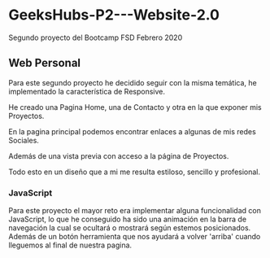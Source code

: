 # GeeksHubs-P2---Website-2.0
Segundo proyecto del Bootcamp FSD Febrero 2020

## Web Personal
Para este segundo proyecto he decidido seguir con la misma temática, he implementado la característica de Responsive.

He creado una Pagina Home, una de Contacto y otra en la que exponer mis Proyectos.

En la pagina principal podemos encontrar enlaces a algunas de mis redes Sociales.

Además de una vista previa con acceso a la página de Proyectos. 

Todo esto en un diseño que a mi me resulta estiloso, sencillo y profesional.

### JavaScript

Para este proyecto el mayor reto era implementar alguna funcionalidad con JavaScript, lo que he conseguido ha sido una animación en la barra de navegación la cual se ocultará o mostrará según estemos posicionados. Además de un botón herramienta que nos ayudará a volver 'arriba' cuando lleguemos al final de nuestra pagina.


